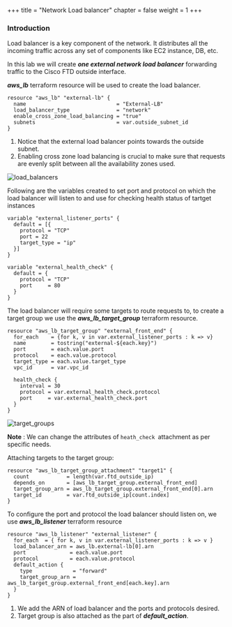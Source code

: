 +++
title = "Network Load balancer"
chapter = false
weight = 1
+++

### Introduction
Load balancer is a key component of the network. It distributes all the incoming traffic across any set of components like EC2 instance, DB, etc. 

In this lab we will create ***one external network load balancer*** forwarding traffic to the Cisco FTD outside interface.

***aws_lb*** terraform resource will be used to create the load balancer.  

```
resource "aws_lb" "external-lb" {
  name                             = "External-LB"
  load_balancer_type               = "network"
  enable_cross_zone_load_balancing = "true"
  subnets                          = var.outside_subnet_id
}
```

1. Notice that the external load balancer points towards the outside subnet.
2. Enabling cross zone load balancing is crucial to make sure that requests are evenly split between all the availability zones used. 
   
  ![load_balancers](/images/deploy_loadbalancers/lb.jpeg) 

Following are the variables created to set port and protocol on which the load balancer will listen to and use for checking health status of tartget instances 
```
variable "external_listener_ports" {
  default = [{
    protocol = "TCP"
    port = 22
    target_type = "ip"
  }]
}

variable "external_health_check" {
  default = {
    protocol = "TCP"
    port     = 80
  }
}
```

The load balancer will require some targets to route requests to, to create a target group we use the ***aws_lb_target_group*** terraform resource.

```
resource "aws_lb_target_group" "external_front_end" {
  for_each    = {for k, v in var.external_listener_ports : k => v}
  name        = tostring("external-${each.key}")
  port        = each.value.port
  protocol    = each.value.protocol
  target_type = each.value.target_type
  vpc_id      = var.vpc_id

  health_check {
    interval = 30
    protocol = var.external_health_check.protocol
    port     = var.external_health_check.port
  }
}
```    
  ![target_groups](/images/deploy_loadbalancers/target_groups.jpeg) 
  
 **Note** : We can change the attributes of ```heath_check ```attachment as per specific needs.

Attaching targets to the target group:

```
resource "aws_lb_target_group_attachment" "target1" {
  count            = length(var.ftd_outside_ip)
  depends_on       = [aws_lb_target_group.external_front_end]
  target_group_arn = aws_lb_target_group.external_front_end[0].arn
  target_id        = var.ftd_outside_ip[count.index]
}
```

To configure the port and protocol the load balancer should listen on, we use ***aws_lb_listener*** terraform resource

```
resource "aws_lb_listener" "external_listener" {
  for_each  = { for k, v in var.external_listener_ports : k => v }
  load_balancer_arn = aws_lb.external-lb[0].arn
  port              = each.value.port
  protocol          = each.value.protocol
  default_action {
    type             = "forward"
    target_group_arn = aws_lb_target_group.external_front_end[each.key].arn
  }
}
```
1. We add the ARN of load balancer and the ports and protocols desired. 
2. Target group is also attached as the part of ***default_action***.